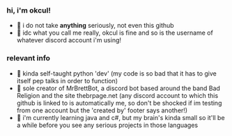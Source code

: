 ### hi, i'm okcul!

- 💫 i do not take **anything** seriously, not even this github
- 💫 idc what you call me really, okcul is fine and so is the username of whatever discord account i'm using!

### relevant info
- 💫 kinda self-taught python 'dev' (my code is so bad that it has to give itself pep talks in order to function)
- 💫 sole creator of MrBrettBot, a discord bot based around the band Bad Religion and the site thebrpage.net (any discord account to which this github is linked to is automatically me, so don't be shocked if im testing from one account but the 'created by' footer says another!)
- 💫 i'm currently learning java and c#, but my brain's kinda small so it'll be a while before you see any serious projects in those languages
